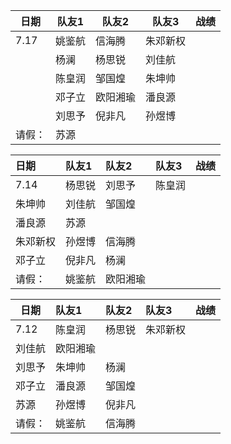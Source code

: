 | 日期   | 队友1  | 队友2    | 队友3    | 战绩 |
| ------ | ------ | -------- | -------- | ---- |
| 7.17   | 姚鉴航 | 信海腾   | 朱邓新权 |      |
|        | 杨澜   | 杨思锐   | 刘佳航   |      |
|        | 陈皇润 | 邹国煌   | 朱坤帅   |      |
|        | 邓子立 | 欧阳湘瑜 | 潘良源   |      |
|        | 刘思予 | 倪非凡   | 孙煜博   |      |
| 请假： | 苏源   |          |          |      |



日期|队友1| 队友2    |队友3|战绩
:-|:---|:---|:--|--
7.14|杨思锐| 刘思予   |陈皇润|
|朱坤帅|刘佳航|邹国煌|
|潘良源|苏源||
|朱邓新权|孙煜博|信海腾|
|邓子立|倪非凡|杨澜|
请假：|姚鉴航|欧阳湘瑜||




日期|队友1| 队友2    |队友3|战绩
--|:---|:---|:--|--
7.12|陈皇润|杨思锐|朱邓新权|
|刘佳航|欧阳湘瑜||
|刘思予|朱坤帅|杨澜|
|邓子立|潘良源|邹国煌|
|苏源|孙煜博|倪非凡|
请假：|姚鉴航|信海腾||
